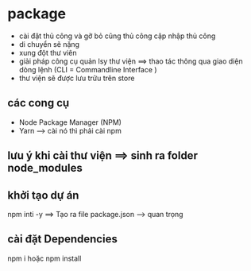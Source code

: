 # package

- cài đặt thủ công và gỡ bỏ cũng thủ công cập nhập thủ công
- di chuyển sẽ nặng
- xung đột thư viên
- giải pháp công cụ quản lsy thư viện
  ==> thao tác thông qua giao diện dòng lệnh (CLI = Commandline Interface )
- thư viện sẽ được lưu trữu trên store

## các cong cụ

- Node Package Manager (NPM)
- Yarn --> cài nó thì phải cài npm

## lưu ý khi cài thư viện ==> sinh ra folder node_modules

## khởi tạo dự án

npm inti -y ==> Tạo ra file package.json --> quan trọng

## cài đặt Dependencies

npm i hoặc npm install
